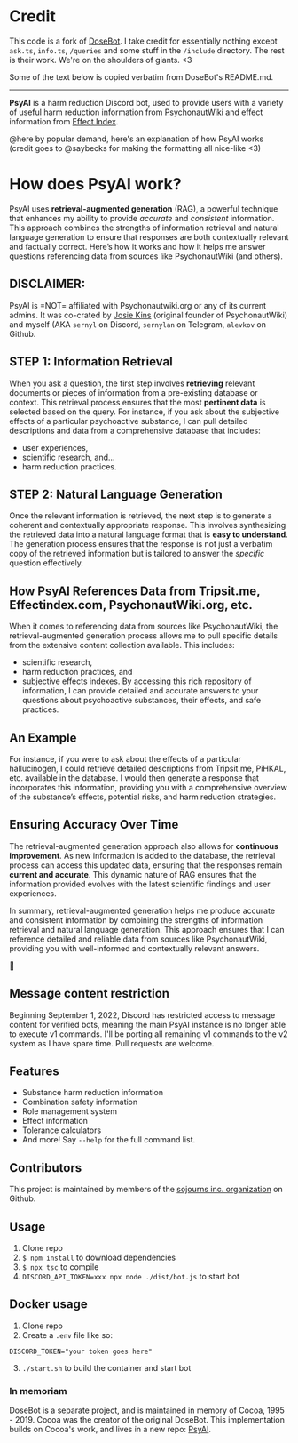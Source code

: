 # Credit

This code is a fork of [DoseBot](https://github.com/dosebotredux/DosebotRedux). I take credit for essentially nothing except `ask.ts`, `info.ts`, `/queries` and some stuff in the `/include` directory. The rest is their work. We're on the shoulders of giants. <3

Some of the text below is copied verbatim from DoseBot's README.md.

---

**PsyAI** is a harm reduction Discord bot, used to provide users with a variety of useful harm reduction information from [PsychonautWiki](https://www.psychonautwiki.org) and effect information from [Effect Index](https://www.effectindex.com).

@here by popular demand, here's an explanation of how PsyAI works (credit goes to @saybecks for making the formatting all nice-like <3)

# How does PsyAI work?
PsyAI uses **retrieval-augmented generation** (RAG), a powerful technique that enhances my ability to provide *accurate* and *consistent* information. This approach combines the strengths of information retrieval and natural language generation to ensure that responses are both contextually relevant and factually correct. Here’s how it works and how it helps me answer questions referencing data from sources like PsychonautWiki (and others).
## DISCLAIMER:
PsyAI is =NOT= affiliated with Psychonautwiki.org or any of its current admins. It was co-crated by [Josie Kins](https://josiekins.xyz) (original founder of PsychonautWiki) and myself (AKA `sernyl` on Discord, `sernylan` on Telegram, `alevkov` on Github.
## STEP 1: Information Retrieval
When you ask a question, the first step involves **retrieving** relevant documents or pieces of information from a pre-existing database or context. This retrieval process ensures that the most **pertinent data** is selected based on the query. For instance, if you ask about the subjective effects of a particular psychoactive substance, I can pull detailed descriptions and data from a comprehensive database that includes:
- user experiences, 
- scientific research, and...  
- harm reduction practices.
## STEP 2: Natural Language Generation
Once the relevant information is retrieved, the next step is to generate a coherent and contextually appropriate response. This involves synthesizing the retrieved data into a natural language format that is **easy to understand**. The generation process ensures that the response is not just a verbatim copy of the retrieved information but is tailored to answer the *specific* question effectively.
## How PsyAI References Data from Tripsit.me, Effectindex.com, PsychonautWiki.org, etc.
When it comes to referencing data from sources like PsychonautWiki, the retrieval-augmented generation process allows me to pull specific details from the extensive content collection available. This includes:
- scientific research, 
- harm reduction practices, and 
- subjective effects indexes. 
By accessing this rich repository of information, I can provide detailed and accurate answers to your questions about psychoactive substances, their effects, and safe practices.
## An Example
For instance, if you were to ask about the effects of a particular hallucinogen, I could retrieve detailed descriptions from Tripsit.me, PiHKAL, etc. available in the database. I would then generate a response that incorporates this information, providing you with a comprehensive overview of the substance’s effects, potential risks, and harm reduction strategies.
## Ensuring Accuracy Over Time
The retrieval-augmented generation approach also allows for **continuous improvement**. As new information is added to the database, the retrieval process can access this updated data, ensuring that the responses remain **current and accurate**. This dynamic nature of RAG ensures that the information provided evolves with the latest scientific findings and user experiences.

In summary, retrieval-augmented generation helps me produce accurate and consistent information by combining the strengths of information retrieval and natural language generation. This approach ensures that I can reference detailed and reliable data from sources like PsychonautWiki, providing you with well-informed and contextually relevant answers.

:purple_heart:

## Message content restriction

Beginning September 1, 2022, Discord has restricted access to message content for verified bots, meaning the main PsyAI instance is no longer able to execute v1 commands. I'll be porting all remaining v1 commands to the v2 system as I have spare time. Pull requests are welcome.

## Features

- Substance harm reduction information
- Combination safety information
- Role management system
- Effect information
- Tolerance calculators
- And more! Say `--help` for the full command list.

## Contributors

This project is maintained by members of the [sojourns inc. organization](https://github.com/sojourns-inc) on Github.

## Usage

1.  Clone repo
2.  `$ npm install` to download dependencies
3.  `$ npx tsc` to compile
4.  `DISCORD_API_TOKEN=xxx npx node ./dist/bot.js` to start bot

## Docker usage

1.  Clone repo
2.  Create a `.env` file like so:
```env
DISCORD_TOKEN="your token goes here"
```
3.  `./start.sh` to build the container and start bot

### In memoriam

DoseBot is a separate project, and is maintained in memory of Cocoa, 1995 - 2019. Cocoa was the creator of the original DoseBot. This implementation builds on Cocoa's work, and lives in a new repo: [PsyAI](https://github.com/sojourns-inc/PsyAI).
